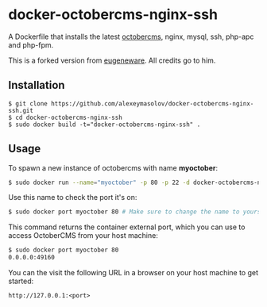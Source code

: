 # docker-octobercms-nginx-ssh

A Dockerfile that installs the latest [octobercms](https://github.com/octobercms/october), nginx, mysql, ssh, php-apc and php-fpm.

This is a forked version from [eugeneware](https://github.com/eugeneware/docker-wordpress-nginx). All credits go to him.

## Installation

```
$ git clone https://github.com/alexeymasolov/docker-octobercms-nginx-ssh.git
$ cd docker-octobercms-nginx-ssh
$ sudo docker build -t="docker-octobercms-nginx-ssh" .
```

## Usage

To spawn a new instance of octobercms with name **myoctober**:

```bash
$ sudo docker run --name="myoctober" -p 80 -p 22 -d docker-octobercms-nginx-ssh
```

Use this name to check the port it's on:
```bash
$ sudo docker port myoctober 80 # Make sure to change the name to yours!
```

This command returns the container external port, which you can use to access OctoberCMS from your host machine:

```bash
$ sudo docker port myoctober 80
0.0.0.0:49160
```

You can the visit the following URL in a browser on your host machine to get started:

```
http://127.0.0.1:<port>
```
